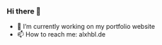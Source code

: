 ### Hi there 👋

- 🔭 I’m currently working on my portfolio website
- 📫 How to reach me: alxhbl.de
  
<!--
**alxhbl/alxhbl** is a ✨ _special_ ✨ repository because its `README.md` (this file) appears on your GitHub profile.

Here are some ideas to get you started:

- 🌱 I’m currently learning ...
- 👯 I’m looking to collaborate on ...
- 🤔 I’m looking for help with ...
- 💬 Ask me about ...
- 😄 Pronouns: ...
- ⚡ Fun fact: ...
-->
